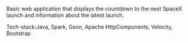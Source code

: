Basic web application that displays the countdown to the next SpaceX launch and information about the latest launch. 

Tech-stack:Java, Spark, Gson, Apache HttpComponents, Velocity, Bootstrap
